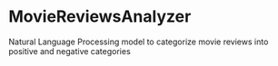 # MovieReviewsAnalyzer
Natural Language Processing model to categorize movie reviews into positive and negative categories
